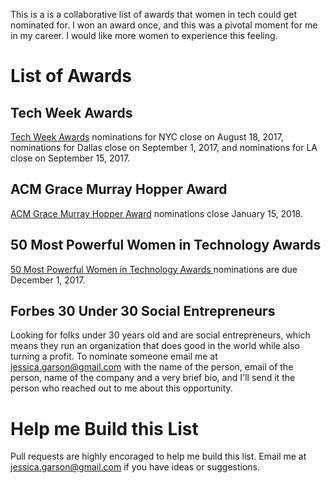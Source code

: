 This is a is a collaborative list of awards that women in tech could get nominated for. I won an award once, and this was a pivotal moment for me in my career. I would like more women to experience this feeling.

# List of Awards

## Tech Week Awards
[Tech Week Awards](http://techweek.com/tw100/) nominations for NYC close on August 18, 2017, nominations for Dallas close on September 1, 2017, and nominations for LA close on September 15, 2017.

## ACM Grace Murray Hopper Award
[ACM Grace Murray Hopper Award](https://awards.acm.org/hopper/nominations) nominations close January 15, 2018.

## 50 Most Powerful Women in Technology Awards
[50 Most Powerful Women in Technology Awards ](http://top50tech.org/2018/) nominations are due December 1, 2017.

## Forbes 30 Under 30 Social Entrepreneurs
Looking for folks under 30 years old and are social entrepreneurs, which means they run an organization that does good in the world while also turning a profit. To nominate someone email me at jessica.garson@gmail.com with the name of the person, email of the person, name of the company and a very brief bio, and I'll send it the person who reached out to me about this opportunity.

# Help me Build this List
Pull requests are highly encoraged to help me build this list. Email me at jessica.garson@gmail.com if you have ideas or suggestions.  
